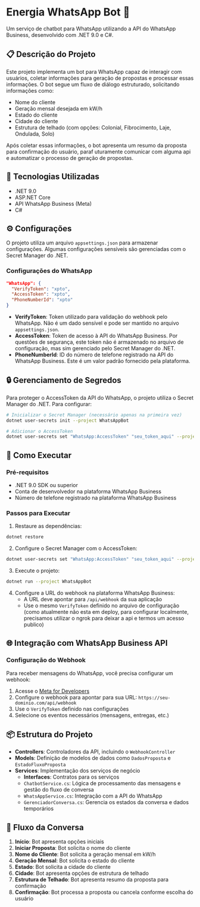 # Energia WhatsApp Bot 🤖

Um serviço de chatbot para WhatsApp utilizando a API do WhatsApp Business, desenvolvido com .NET 9.0 e C#.

## 📋 Descrição do Projeto

Este projeto implementa um bot para WhatsApp capaz de interagir com usuários, coletar informações para geração de propostas e processar essas informações. O bot segue um fluxo de diálogo estruturado, solicitando informações como:

- Nome do cliente
- Geração mensal desejada em kW/h
- Estado do cliente
- Cidade do cliente
- Estrutura de telhado (com opções: Colonial, Fibrocimento, Laje, Ondulada, Solo)

Após coletar essas informações, o bot apresenta um resumo da proposta para confirmação do usuário, paraf uturamente comunicar com alguma api e automatizar o processo de geração de propostas.

## 🔧 Tecnologias Utilizadas

- .NET 9.0
- ASP.NET Core
- API WhatsApp Business (Meta)
- C#

## ⚙️ Configurações

O projeto utiliza um arquivo `appsettings.json` para armazenar configurações. Algumas configurações sensíveis são gerenciadas com o Secret Manager do .NET.

### Configurações do WhatsApp

```json
"WhatsApp": {
  "VerifyToken": "xpto",
  "AccessToken": "xpto",
  "PhoneNumberId": "xpto"
}
```

- **VerifyToken**: Token utilizado para validação do webhook pelo WhatsApp. Não é um dado sensível e pode ser mantido no arquivo `appsettings.json`.
- **AccessToken**: Token de acesso à API do WhatsApp Business. Por questões de segurança, este token não é armazenado no arquivo de configuração, mas sim gerenciado pelo Secret Manager do .NET.
- **PhoneNumberId**: ID do número de telefone registrado na API do WhatsApp Business. Este é um valor padrão fornecido pela plataforma.

## 🔒 Gerenciamento de Segredos

Para proteger o AccessToken da API do WhatsApp, o projeto utiliza o Secret Manager do .NET. Para configurar:

```bash
# Inicializar o Secret Manager (necessário apenas na primeira vez)
dotnet user-secrets init --project WhatsAppBot

# Adicionar o AccessToken
dotnet user-secrets set "WhatsApp:AccessToken" "seu_token_aqui" --project WhatsAppBot
```

## 🚀 Como Executar

### Pré-requisitos

- .NET 9.0 SDK ou superior
- Conta de desenvolvedor na plataforma WhatsApp Business
- Número de telefone registrado na plataforma WhatsApp Business

### Passos para Executar

1. Restaure as dependências:
```bash
dotnet restore
```

2. Configure o Secret Manager com o AccessToken:
```bash
dotnet user-secrets set "WhatsApp:AccessToken" "seu_token_aqui" --project WhatsAppBot
```

3. Execute o projeto:
```bash
dotnet run --project WhatsAppBot
```

4. Configure a URL do webhook na plataforma WhatsApp Business:
   - A URL deve apontar para `/api/webhook` da sua aplicação
   - Use o mesmo `VerifyToken` definido no arquivo de configuração (como atualmente não esta em deploy, para configurar localmente, precisamos utilizar o ngrok para deixar a api e termos um acesso publico)

## 🌐 Integração com WhatsApp Business API

### Configuração do Webhook

Para receber mensagens do WhatsApp, você precisa configurar um webhook:

1. Acesse o [Meta for Developers](https://developers.facebook.com/)
2. Configure o webhook para apontar para sua URL: `https://seu-dominio.com/api/webhook`
3. Use o `VerifyToken` definido nas configurações
4. Selecione os eventos necessários (mensagens, entregas, etc.)

## 📦 Estrutura do Projeto

- **Controllers**: Controladores da API, incluindo o `WebhookController`
- **Models**: Definição de modelos de dados como `DadosProposta` e `EstadoFluxoProposta`
- **Services**: Implementação dos serviços de negócio
  - **Interfaces**: Contratos para os serviços
  - `ChatbotService.cs`: Lógica de processamento das mensagens e gestão do fluxo de conversa
  - `WhatsAppService.cs`: Integração com a API do WhatsApp
  - `GerenciadorConversa.cs`: Gerencia os estados da conversa e dados temporários

## 🔄 Fluxo da Conversa

1. **Início**: Bot apresenta opções iniciais
2. **Iniciar Proposta**: Bot solicita o nome do cliente
3. **Nome do Cliente**: Bot solicita a geração mensal em kW/h
4. **Geração Mensal**: Bot solicita o estado do cliente
5. **Estado**: Bot solicita a cidade do cliente
6. **Cidade**: Bot apresenta opções de estrutura de telhado
7. **Estrutura de Telhado**: Bot apresenta resumo da proposta para confirmação
8. **Confirmação**: Bot processa a proposta ou cancela conforme escolha do usuário
